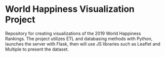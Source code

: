 # World Happiness Visualization Project

Repository for creating visualizations of the 2019 World Happiness Rankings. The project utilizes ETL and databasing methods with Python, launches the server with Flask, then will use JS libraries such as Leaflet and Multiple to present the dataset.
